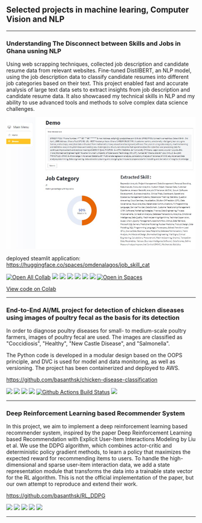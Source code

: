 ## Selected projects in machine learing, Computer Vision and  NLP

---

### Understanding The Disconnect between Skills and Jobs in Ghana usning NLP

Using web scrapping techniques, collected job description and candidate resume data from relevant websites. Fine-tuned DistilBERT, an NLP model, using the job description data to classify candidate resumes into different job categories based on their text. This project enabled fast and accurate analysis of large text data sets to extract insights from job description and candidate resume data. It also showcased my technical skills in NLP and my ability to use advanced tools and methods to solve complex data science challenges.

<img src="images/lagos_jobgap_demo.JPG?raw=true"/>

deployed steamlit application: https://huggingface.co/spaces/omdenalagos/job_skill_cat


[![Open All Collab](https://colab.research.google.com/assets/colab-badge.svg)](https://drive.google.com/file/d/1gEfUpITqqETvxJ5Awy2wcHd4qcW7hhTB/view?usp=sharing)
[![](https://img.shields.io/badge/Python-white?logo=Python)](#)
[![](https://img.shields.io/badge/Jupyter-white?logo=Jupyter)](#)
[![](https://img.shields.io/badge/PyTorch-white?logo=pytorch)](#)
[![](https://img.shields.io/badge/Colab-white?logo=googlecolab)](#)
[![](https://img.shields.io/badge/Transformers-Hugging_Face-orange?logo=Huggingface)](#)
[![](https://img.shields.io/badge/Pandas-white?logo=pandas&logoColor=150458)](#)
[![Open in Spaces](https://huggingface.co/datasets/huggingface/badges/raw/main/open-in-hf-spaces-sm.svg)](https://huggingface.co/spaces/omdenalagos/job_skill_cat) 

[View code on Colab](https://drive.google.com/file/d/1gEfUpITqqETvxJ5Awy2wcHd4qcW7hhTB/view?usp=sharing)

---

### End-to-End AI/ML project for detection of chicken diseases using images of poultry fecal as the basis for its detection

In order to diagnose poultry diseases for small- to medium-scale poultry farmers, images of poultry fecal are used. The images are classified as "Coccidiosis", "Healthy", "New Castle Disease", and "Salmonella".

The Python code is developed in a modular design based on the OOPS principle, and DVC is used for model and data monitoring, as well as versioning. The project has been containerized and deployed to AWS.

https://github.com/basanthsk/chicken-disease-classification


[![](https://img.shields.io/badge/Python-white?logo=Python)](#) 
[![](https://img.shields.io/badge/Jupyter-white?logo=Jupyter)](#)
[![](https://img.shields.io/badge/Keras-white?logo=keras&logoColor=D00000)](#)
[![](https://img.shields.io/badge/DVC-white?logo=dvc&logoColor=13ADC7)](#)
[![Github Actions Build Status](https://img.shields.io/endpoint.svg?url=https%3A%2F%2Factions-badge.atrox.dev%2Fweiji14%2Fdeepbedmap%2Fbadge&style=flat)](https://github.com/basanthsk/chicken-disease-classification/actions)
[![](https://img.shields.io/badge/AWS-white?logo=amazonaws&logoColor=232F3E)](#) 

---

### Deep Reinforcement Learning based Recommender System 

In this project, we aim to implement a deep reinforcement learning based recommender system, inspired by the paper Deep Reinforcement Learning based Recommendation with Explicit User-Item Interactions Modeling by Liu et al. We use the DDPG algorithm, which combines actor-critic and deterministic policy gradient methods, to learn a policy that maximizes the expected reward for recommending items to users. To handle the high-dimensional and sparse user-item interaction data, we add a state representation module that transforms the data into a trainable state vector for the RL algorithm. This is not the official implementation of the paper, but our own attempt to reproduce and extend their work.

https://github.com/basanthsk/RL_DDPG

[![](https://img.shields.io/badge/Python-white?logo=Python)](#)
[![](https://img.shields.io/badge/Jupyter-white?logo=Jupyter)](#)
[![](https://img.shields.io/badge/PyTorch-white?logo=pytorch)](#)
[![](https://img.shields.io/badge/Colab-white?logo=googlecolab)](#)
[![](https://img.shields.io/badge/Pandas-white?logo=pandas&logoColor=150458)](#)

---

